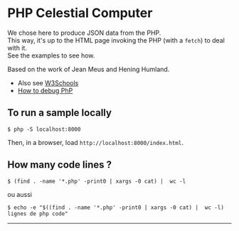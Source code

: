 # PHP Celestial Computer
We chose here to produce JSON data from the PHP.  
This way, it's up to the HTML page invoking the PHP (with a `fetch`) to deal with it.  
See the examples to see how.

Based on the work of Jean Meus and Hening Humland.

- Also see [W3Schools](https://www.w3schools.com/php/default.asp)
- [How to debug PhP](https://www.google.com/search?q=how+to+debug+php&oq=how+to+debug+php&gs_lcrp=EgZjaHJvbWUyBggAEEUYOTIGCAEQRRhA0gEINDAzMmowajGoAgCwAgA&sourceid=chrome&ie=UTF-8#fpstate=ive&vld=cid:4b06443e,vid:8ka_Efpl21Y,st:0)

## To run a sample locally
```
$ php -S localhost:8000
```

Then, in a browser, load `http://localhost:8000/index.html`.

## How many code lines ?
```
$ (find . -name '*.php' -print0 | xargs -0 cat) |  wc -l
```
ou aussi 
```
$ echo -e "$((find . -name '*.php' -print0 | xargs -0 cat) |  wc -l) lignes de php code"
```

---
